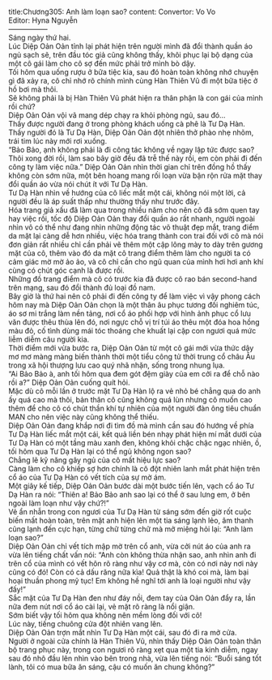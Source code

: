 title:Chương305: Anh làm loạn sao?
content:
Convertor: Vo Vo<br>Editor: Hyna Nguyễn<br>—————–<br>Sáng ngày thứ hai.<br>Lúc Diệp Oản Oản tỉnh lại phát hiện trên người mình đã đổi thành quần áo ngủ sạch sẽ, trên đầu tóc giả cũng không thấy, khôi phục lại bộ dạng của một cô gái làm cho cô sợ đến mức phải trở mình bò dậy.<br>Tối hôm qua uống rượu ở bữa tiệc kia, sau đó hoàn toàn không nhớ chuyện gì đã xảy ra, cô chỉ nhớ rõ chính mình cùng Hàn Thiên Vũ đi một bữa tiệc ở hồ bơi mà thôi.<br>Sẽ không phải là bị Hàn Thiên Vũ phát hiện ra thân phận là con gái của mình rồi chứ?<br>Diệp Oản Oản vội vã mang dép chạy ra khỏi phòng ngủ, sau đó…<br>Thấy được người đang ở trong phòng khách uống cà phê là Tư Dạ Hàn.<br>Thấy người đó là Tư Dạ Hàn, Diệp Oản Oản đột nhiên thở phào nhẹ nhõm, trái tim lúc này mới rơi xuống.<br>“Bảo Bảo, ạnh không phải là đi công tác không về ngay lập tức được sao? Thôi xong đời rồi, làm sao bây giờ đều đã trễ thế này rồi, em còn phải đi đến công ty làm việc nữa.” Diệp Oản Oản nhìn thời gian chỉ trên đồng hồ thấy không còn sớm nữa, một bên hoang mang rối loạn vừa bận rộn rửa mặt thay đổi quần áo vừa nói chút ít với Tư Dạ Hàn.<br>Tư Dạ Hàn nhìn về hướng của cô liếc mắt một cái, không nói một lời, cả người đều là áp suất thấp như thường thấy như trước đây.<br>Hóa trang giả xấu đã làm qua trong nhiều năm cho nên cô đã sớm quen tay hay việc rồi, tốc độ Diệp Oản Oản thay đổi quần áo rất nhanh, người ngoài nhìn vô có thể như đang nhìn những động tác võ thuật đẹp mắt, trang điểm da mặt lại càng dễ hơn nhiều, việc hóa trang thành con trai đối với cô mà nói đơn giản rất nhiều chỉ cần phải vẽ thêm một cập lông mày to dày trên gương mặt của cô, thêm vào đó da mặt cô trang điểm thêm làm cho người ta có cảm giác mờ mờ ảo ảo, và cô chỉ cần cho ngũ quan của mình hơi hơi anh khí cùng có chút góc cạnh là được rồi.<br>Những đồ trang điểm mà cô có trước kia đã được cô rao bán second-hand trên mạng, sau đó đổi thành đủ loại đồ nam.<br>Bây giờ là thứ hai nên cô phải đi đến công ty để làm việc vì vậy phong cách hôm nay mà Diệp Oản Oản chọn là một thân âu phục tương đối nghiêm túc, áo sơ mi trắng làm nền tảng, nơi cổ áo phối hợp với hình ảnh phục cổ lưu văn được thêu thùa lên đó, nơi ngực chỗ vị trí túi áo thêu một đóa hoa hồng màu đỏ, cố tình dùng mái tóc thoáng che khuất lại cặp con ngươi quá mức liễm diễm câu người kia.<br>Thời điểm mới vừa bước ra, Diệp Oản Oản từ một cô gái mới vừa thức dậy mơ mơ màng màng biến thành thời một tiểu công tử thời trung cổ châu Âu trong xã hội thượng lưu cao quý nhã nhặn, sống trong nhung lụa.<br>“Ai Bảo Bảo à, anh tối hôm qua đem gót đệm giày của em cởi ra để chỗ nào rồi a?” Diệp Oản Oản cuống quít hỏi.<br>Mặc dù cô mỗi lần ở trước mặt Tư Dạ Hàn lộ ra vẻ nhỏ bé chẳng qua do anh ấy quá cao mà thôi, bản thân cô cũng không quá lùn nhưng cô muốn cao thêm để cho cô có chút thần khí tự nhiên của một người đàn ông tiêu chuẩn MAN cho nên việc này cũng không thể thiếu.<br>Diệp Oản Oản đang khắp nơi đi tìm đồ mà mình cần sau đó hướng về phía Tư Dạ Hàn liếc mắt một cái, kết quả liền bén nhạy phát hiện mí mắt dưới của Tư Dạ Hàn có một tầng màu xanh đen, không khỏi chậc chậc ngạc nhiên, ồ, tối hôm qua Tư Dạ Hàn lại có thể ngủ không ngon sao?<br>Chẳng lẽ kỹ năng gây ngủ của cô mất hiệu lực sao?<br>Càng làm cho cô khiếp sợ hơn chính là cô đột nhiên lanh mắt phát hiện trên cổ áo của Tư Dạ Hàn có vết tích của sự mờ ám.<br>Một giây kế tiếp, Diệp Oản Oản bước dài một bước tiến lên, vạch cổ áo Tư Dạ Hàn ra nói: “Thiên a! Bảo Bảo anh sao lại có thể ở sau lưng em, ở bên ngoài làm loạn như vậy chứ?!”<br>Vẻ ẩn nhẫn trong con ngươi của Tư Dạ Hàn từ sáng sớm đến giờ rốt cuộc biến mất hoàn toàn, trên mặt anh hiện lên một tia sáng lạnh lẻo, âm thanh cũng lạnh đến cực hạn, từng chữ từng chữ mà mở miệng hỏi lại: “Anh làm loạn sao?”<br>Diệp Oản Oản chỉ vết tích mập mờ trên cổ anh, vừa cởi nút áo của anh ra vừa lên tiếng chất vấn nói: “Anh còn không thừa nhận sao, anh nhìn anh đi trên cổ của mình có vết hôn rõ ràng như vậy cơ mà, còn có nơi này nơi này cũng có đó! Còn có cả dấu răng nữa kìa! Quả thật là khó coi mà, làm bại hoại thuần phong mỹ tục! Em không hề nghĩ tới anh là loại người như vậy đấy!”<br>Sắc mặt của Tư Dạ Hàn đen như đáy nồi, đem tay của Oản Oản đẩy ra, lần nữa đem nút nơi cổ áo cài lại, vẻ mặt rõ ràng là nổi giận.<br>Sớm biết vậy tối hôm qua không nên mềm lòng đối với cô!<br>Lúc này, tiếng chuông cửa đột nhiên vang lên.<br>Diệp Oản Oản trợn mắt nhìn Tư Dạ Hàn một cái, sau đó đi ra mở cửa.<br>Người ở ngoài cửa chính là Hàn Thiên Vũ, nhìn thấy Diệp Oản Oản toàn thân bộ trang phục này, trong con ngươi rõ ràng xẹt qua một tia kinh diễm, ngay sau đó nhô đầu lên nhìn vào bên trong nhà, vừa lên tiếng nói: “Buổi sáng tốt lành, tôi có mua bữa ăn sáng, cậu có muốn ăn chung không?”